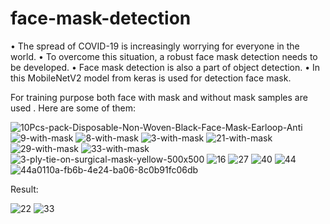 # face-mask-detection





•	The spread of COVID-19 is increasingly worrying for everyone in the world.
•	To overcome this situation, a robust face mask detection needs to be developed.
•	Face mask detection is also a part of object detection.
•	In this MobileNetV2 model from keras is used for detection face mask.



For training purpose both face with mask and without mask  samples are used .
Here are some of them:


![10Pcs-pack-Disposable-Non-Woven-Black-Face-Mask-Earloop-Anti](https://user-images.githubusercontent.com/90050256/132083036-f2f4f1e0-8ba5-4cd7-9578-e813419967b6.jpg)
![9-with-mask](https://user-images.githubusercontent.com/90050256/132083038-0b0f2c6a-c25a-4e40-b806-0f72dae9d01d.jpg)
![8-with-mask](https://user-images.githubusercontent.com/90050256/132083040-263e10c6-8cb4-473d-ac88-d9af840c6552.jpg)
![3-with-mask](https://user-images.githubusercontent.com/90050256/132083041-775aa911-3d0d-45b6-8465-e58e54d3a1b1.jpg)
![21-with-mask](https://user-images.githubusercontent.com/90050256/132083043-cf34aaf0-2403-4edc-9a39-86491782e374.jpg)
![29-with-mask](https://user-images.githubusercontent.com/90050256/132083045-e7729f09-520b-4f89-9442-bc3950e94134.jpg)
![33-with-mask](https://user-images.githubusercontent.com/90050256/132083047-a8895a8f-e007-4d3c-aea9-7fdfd952b22a.jpg)
![3-ply-tie-on-surgical-mask-yellow-500x500](https://user-images.githubusercontent.com/90050256/132083050-89bf2ee3-4ebb-4990-bed1-161713659bc7.jpg)
![16](https://user-images.githubusercontent.com/90050256/132083053-4f87b268-4cbf-44cc-8127-afb433347bec.jpg)
![27](https://user-images.githubusercontent.com/90050256/132083055-d2a1ad3d-6385-47a3-a4fd-92ee67da0805.jpg)
![40](https://user-images.githubusercontent.com/90050256/132083057-d0f91d9c-b28f-4731-a514-c970ba97e506.jpg)
![44](https://user-images.githubusercontent.com/90050256/132083060-af17b409-48b1-4f04-baa7-420af937b5f4.jpg)
![44a0110a-fb6b-4e24-ba06-8c0b91fc06db](https://user-images.githubusercontent.com/90050256/132083061-e61dc9d5-c1b1-49fb-a34a-e010d2886e4c.jpg)









Result:



![22](https://user-images.githubusercontent.com/90050256/132082974-aaca1a64-e5fa-41f8-8e1c-d7f491613ce5.PNG)
![33](https://user-images.githubusercontent.com/90050256/132082976-f1d7528f-5341-4b2c-8c0f-0a81e6a142fd.PNG)



